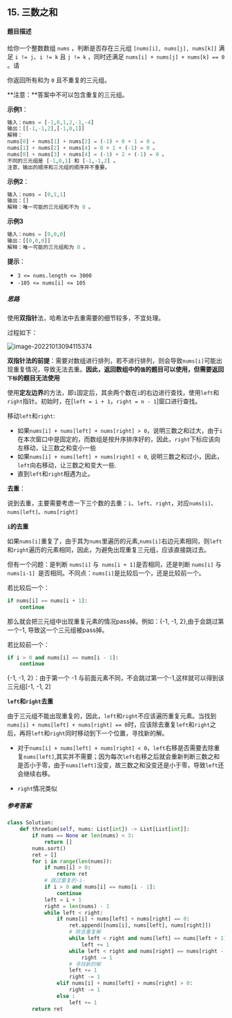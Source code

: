 ## 15. 三数之和

#### 题目描述

给你一个整数数组 `nums` ，判断是否存在三元组 `[nums[i], nums[j], nums[k]]` 满足 `i != j`、`i != k` 且 `j != k` ，同时还满足 `nums[i] + nums[j] + nums[k] == 0` 。请

你返回所有和为 `0` 且不重复的三元组。

**注意：**答案中不可以包含重复的三元组。

**示例1**：

```python
输入：nums = [-1,0,1,2,-1,-4]
输出：[[-1,-1,2],[-1,0,1]]
解释：
nums[0] + nums[1] + nums[2] = (-1) + 0 + 1 = 0 。
nums[1] + nums[2] + nums[4] = 0 + 1 + (-1) = 0 。
nums[0] + nums[3] + nums[4] = (-1) + 2 + (-1) = 0 。
不同的三元组是 [-1,0,1] 和 [-1,-1,2] 。
注意，输出的顺序和三元组的顺序并不重要。
```

**示例2**：

```python
输入：nums = [0,1,1]
输出：[]
解释：唯一可能的三元组和不为 0 。
```

**示例3**

```python
输入：nums = [0,0,0]
输出：[[0,0,0]]
解释：唯一可能的三元组和为 0 。
```

**提示**：

- `3 <= nums.length <= 3000`
- `-105 <= nums[i] <= 105`

##### 思路

使用**双指针**法，哈希法中去重需要的细节较多，不宜处理。

过程如下：

![image-20221013094115374](https://code-thinking.cdn.bcebos.com/gifs/15.%E4%B8%89%E6%95%B0%E4%B9%8B%E5%92%8C.gif)

**双指针法的前提**：需要对数组进行排列，若不进行排列，则会导致`nums[i]`可能出现重复情况，导致无法去重。**因此，返回数组中的`值`的题目可以使用，但需要返回`下标`的题目无法使用**

使用**定左边界**的方法，即`i`固定后，其余两个数在`i`的右边进行查找，使用`left`和`right`指针。初始时，在[`left = i + 1`，`right = n - 1`]窗口进行查找。

移动`left`和`right`:

-  如果`nums[i] + nums[left] + nums[right] > 0`，说明三数之和过大，由于`i`在本次窗口中是固定的，而数组是按升序排序好的，因此，`right`下标应该向左移动，让三数之和变小一些
- 如果`nums[i] + nums[left] + nums[right] < 0`, 说明三数之和过小，因此，`left`向右移动，让三数之和变大一些.
- 直到`left`和`right`相遇为止。

**去重**：

说到去重，主要需要考虑一下三个数的去重：`i`、`left`、`right`，对应`nums[i]`、`nums[left]`、`nums[right]`

**`i`的去重**

如果`nums[i]`重复了，由于其为`nums`里遍历的元素,`nums[i]`右边元素相同，则`left`和`right`遍历的元素相同，因此，为避免出现重复三元组，应该直接跳过去。

但有一个问题：是判断 `nums[i]` 与` nums[i + 1]`是否相同，还是判断 `nums[i]` 与 `nums[i-1] `是否相同。不同点：`nums[i]`是比较后一个，还是比较前一个。

若比较后一个：

```python
if nums[i] == nums[i + 1]:
    continue
```

那么就会把三元组中出现重复元素的情况pass掉。例如：{-1, -1, 2},由于会跳过第一个-1, 导致这一个三元组被pass掉。

若比较前一个：

```python
if i > 0 and nums[i] == nums[i - 1]:
    continue
```

{-1, -1, 2}：由于第一个 -1 与前面元素不同，不会跳过第一个-1,这样就可以得到该三元组[-1, -1, 2]

**`left`和`right`去重**

由于三元组不能出现重复的，因此，`left`和`right`不应该遍历重复元素。当找到`nums[i] + nums[left] + nums[right] == 0`时，应该除去重复`left`和`right`之后，再将`left`和`right`同时移动到下一个位置，寻找新的解。

- 对于`nums[i] + nums[left] + nums[right] < 0`，`left`右移是否需要去除重复`nums[left]`,其实并不需要；因为每次`left`右移之后就会重新判断三数之和是否小于零，由于`nums[left]`没变，故三数之和没变还是小于零，导致`left`还会继续右移。

- `right`情况类似

##### 参考答案

```python
class Solution:
    def threeSum(self, nums: List[int]) -> List[List[int]]:
        if nums == None or len(nums) < 3:
            return []
        nums.sort()
        ret = []
        for i in range(len(nums)):
            if nums[i] > 0:
                return ret
            # 跳过重复的·i·
            if i > 0 and nums[i] == nums[i - 1]:
                continue
            left = i + 1
            right = len(nums) - 1
            while left < right:
                if nums[i] + nums[left] + nums[right] == 0:
                    ret.append([nums[i], nums[left], nums[right]])
                    # 除去重复解
                    while left < right and nums[left] == nums[left + 1]:
                        left += 1
                    while left < right and nums[right] == nums[right - 1]:
                        right -= 1
                    # 寻找新的解
                    left += 1
                    right -= 1
                elif nums[i] + nums[left] + nums[right] > 0:
                    right -= 1
                else :
                    left += 1
        return ret
```


